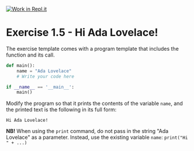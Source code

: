 [![Work in Repl.it](https://classroom.github.com/assets/work-in-replit-14baed9a392b3a25080506f3b7b6d57f295ec2978f6f33ec97e36a161684cbe9.svg)](https://classroom.github.com/online_ide?assignment_repo_id=3128933&assignment_repo_type=AssignmentRepo)
# Exercise 1.5 - Hi Ada Lovelace!

The exercise template comes with a program template that includes the function and its call.

```python
def main():
    name = "Ada Lovelace"
    # Write your code here

if __name__ == '__main__':
    main()
```

Modify the program so that it prints the contents of the variable `name`, and the printed text is the following in its full form:

```plaintext
Hi Ada Lovelace!
```

**NB!** When using the `print` command, do not pass in the string "Ada Lovelace" as a parameter. Instead, use the existing variable `name`: `print("Hi " + ...)`
